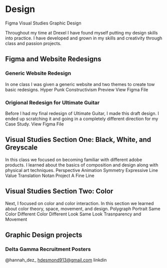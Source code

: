 # Design
Figma Visual Studies Graphic Design

Throughout my time at Drexel I have found myself putting my design skills into practice. I have developed and grown in my skills and creativity through class and passion projects.

## Figma and Website Redesigns

### Generic Website Redesign

In one class I was given a generic website and two themes to create tow basic redesigns.
Hyper Punk
Constructivism
Preview
View Figma File

### Origional Redesign for Ultimate Guitar

Before I had my final redesign of Ultimate Guitar, I made this draft design. I ended up scratching it and going in a completely different direction for my Case Study.
View Figma File

## Visual Studies Section One: Black, White, and Greyscale

In this class we focused on becoming familiar with different adobe products. I learned about the basics of composition and design along with physical art techniques.
Perspective Animation
Symmetry Expressive Line
Value Translation
Notan Project
A Fine Line

## Visual Studies Section Two: Color

Next, I focused on color and color interaction. In this section we learned about color theory, space, movement, and design.
Polygraph Portrait
Same Color  Different Color
Different Look Same Look
Trasnparency and Movement

## Graphic Design projects

### Delta Gamma Recruitment Posters

@hannah_dez_  hdesmond913@gmail.com  linkdin